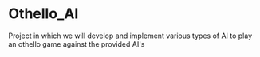 # Othello_AI
Project in which we will develop and implement various types of AI to play an othello game against the provided AI's
